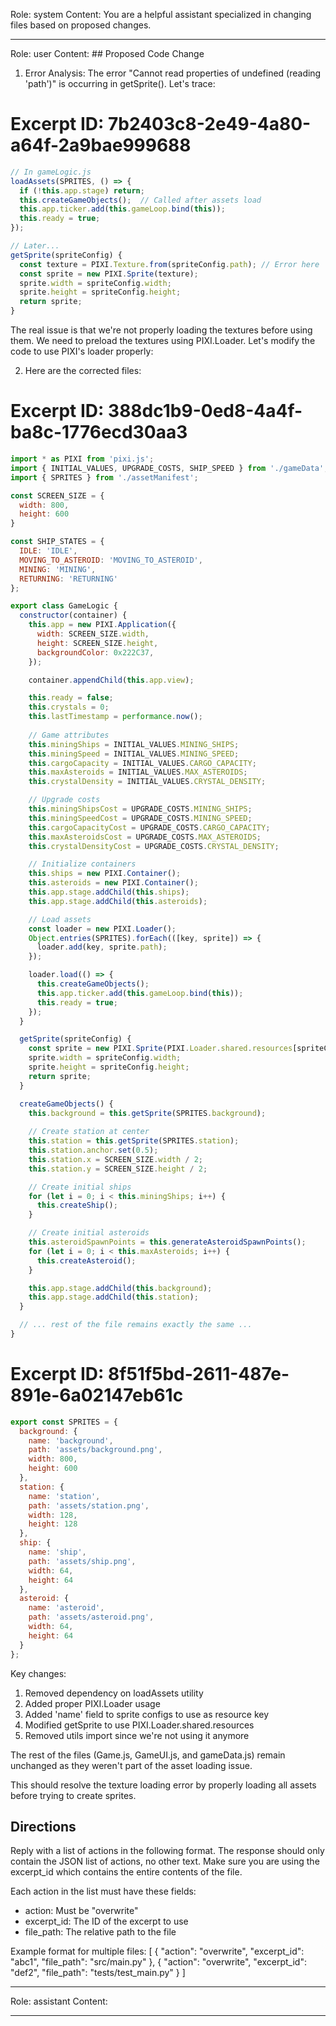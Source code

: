 Role: system
Content: You are a helpful assistant specialized in changing files based on proposed changes.
__________________
Role: user
Content: ## Proposed Code Change
1. Error Analysis:
The error "Cannot read properties of undefined (reading 'path')" is occurring in getSprite(). Let's trace:

# Excerpt ID: 7b2403c8-2e49-4a80-a64f-2a9bae999688
```javascript
// In gameLogic.js
loadAssets(SPRITES, () => {
  if (!this.app.stage) return;
  this.createGameObjects();  // Called after assets load
  this.app.ticker.add(this.gameLoop.bind(this));
  this.ready = true;
});

// Later...
getSprite(spriteConfig) {
  const texture = PIXI.Texture.from(spriteConfig.path); // Error here
  const sprite = new PIXI.Sprite(texture);
  sprite.width = spriteConfig.width;
  sprite.height = spriteConfig.height;
  return sprite;
}
```

The real issue is that we're not properly loading the textures before using them. We need to preload the textures using PIXI.Loader. Let's modify the code to use PIXI's loader properly:

2. Here are the corrected files:

# Excerpt ID: 388dc1b9-0ed8-4a4f-ba8c-1776ecd30aa3
```js src/game/gameLogic.js
import * as PIXI from 'pixi.js';
import { INITIAL_VALUES, UPGRADE_COSTS, SHIP_SPEED } from './gameData';
import { SPRITES } from './assetManifest';

const SCREEN_SIZE = {
  width: 800,
  height: 600
}

const SHIP_STATES = {
  IDLE: 'IDLE',
  MOVING_TO_ASTEROID: 'MOVING_TO_ASTEROID',
  MINING: 'MINING',
  RETURNING: 'RETURNING'
};

export class GameLogic {
  constructor(container) {
    this.app = new PIXI.Application({
      width: SCREEN_SIZE.width,
      height: SCREEN_SIZE.height,
      backgroundColor: 0x222C37,
    });

    container.appendChild(this.app.view);

    this.ready = false;
    this.crystals = 0;
    this.lastTimestamp = performance.now();
    
    // Game attributes
    this.miningShips = INITIAL_VALUES.MINING_SHIPS;
    this.miningSpeed = INITIAL_VALUES.MINING_SPEED;
    this.cargoCapacity = INITIAL_VALUES.CARGO_CAPACITY;
    this.maxAsteroids = INITIAL_VALUES.MAX_ASTEROIDS;
    this.crystalDensity = INITIAL_VALUES.CRYSTAL_DENSITY;

    // Upgrade costs
    this.miningShipsCost = UPGRADE_COSTS.MINING_SHIPS;
    this.miningSpeedCost = UPGRADE_COSTS.MINING_SPEED;
    this.cargoCapacityCost = UPGRADE_COSTS.CARGO_CAPACITY;
    this.maxAsteroidsCost = UPGRADE_COSTS.MAX_ASTEROIDS;
    this.crystalDensityCost = UPGRADE_COSTS.CRYSTAL_DENSITY;

    // Initialize containers
    this.ships = new PIXI.Container();
    this.asteroids = new PIXI.Container();
    this.app.stage.addChild(this.ships);
    this.app.stage.addChild(this.asteroids);

    // Load assets
    const loader = new PIXI.Loader();
    Object.entries(SPRITES).forEach(([key, sprite]) => {
      loader.add(key, sprite.path);
    });

    loader.load(() => {
      this.createGameObjects();
      this.app.ticker.add(this.gameLoop.bind(this));
      this.ready = true;
    });
  }

  getSprite(spriteConfig) {
    const sprite = new PIXI.Sprite(PIXI.Loader.shared.resources[spriteConfig.name].texture);
    sprite.width = spriteConfig.width;
    sprite.height = spriteConfig.height;
    return sprite;
  }

  createGameObjects() {
    this.background = this.getSprite(SPRITES.background);
    
    // Create station at center
    this.station = this.getSprite(SPRITES.station);
    this.station.anchor.set(0.5);
    this.station.x = SCREEN_SIZE.width / 2;
    this.station.y = SCREEN_SIZE.height / 2;

    // Create initial ships
    for (let i = 0; i < this.miningShips; i++) {
      this.createShip();
    }

    // Create initial asteroids
    this.asteroidSpawnPoints = this.generateAsteroidSpawnPoints();
    for (let i = 0; i < this.maxAsteroids; i++) {
      this.createAsteroid();
    }

    this.app.stage.addChild(this.background);
    this.app.stage.addChild(this.station);
  }

  // ... rest of the file remains exactly the same ...
}
```

# Excerpt ID: 8f51f5bd-2611-487e-891e-6a02147eb61c
```js src/game/assetManifest.js
export const SPRITES = {
  background: {
    name: 'background',
    path: 'assets/background.png',
    width: 800,
    height: 600
  },
  station: {
    name: 'station',
    path: 'assets/station.png',
    width: 128,
    height: 128
  },
  ship: {
    name: 'ship',
    path: 'assets/ship.png',
    width: 64,
    height: 64
  },
  asteroid: {
    name: 'asteroid',
    path: 'assets/asteroid.png',
    width: 64,
    height: 64
  }
};
```

Key changes:
1. Removed dependency on loadAssets utility
2. Added proper PIXI.Loader usage
3. Added 'name' field to sprite configs to use as resource key
4. Modified getSprite to use PIXI.Loader.shared.resources
5. Removed utils import since we're not using it anymore

The rest of the files (Game.js, GameUI.js, and gameData.js) remain unchanged as they weren't part of the asset loading issue.

This should resolve the texture loading error by properly loading all assets before trying to create sprites.

## Directions
Reply with a list of actions in the following format. The response should only contain the JSON list of actions, no other text.
Make sure you are using the excerpt_id which contains the entire contents of the file.

Each action in the list must have these fields:
- action: Must be "overwrite"
- excerpt_id: The ID of the excerpt to use
- file_path: The relative path to the file

Example format for multiple files:
[
    {
        "action": "overwrite",
        "excerpt_id": "abc1",
        "file_path": "src/main.py"
    },
    {
        "action": "overwrite",
        "excerpt_id": "def2",
        "file_path": "tests/test_main.py"
    }
]
__________________
Role: assistant
Content: 
__________________

